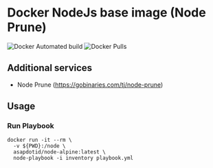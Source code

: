 # Docker NodeJs base image (Node Prune)

![Docker Automated build](https://img.shields.io/docker/automated/asapdotid/node-alpine) ![Docker Pulls](https://img.shields.io/docker/pulls/asapdotid/node-alpine.svg)

## Additional services

-   Node Prune (https://gobinaries.com/tj/node-prune)

## Usage

### Run Playbook

```
docker run -it --rm \
  -v ${PWD}:/node \
  asapdotid/node-alpine:latest \
  node-playbook -i inventory playbook.yml
```
